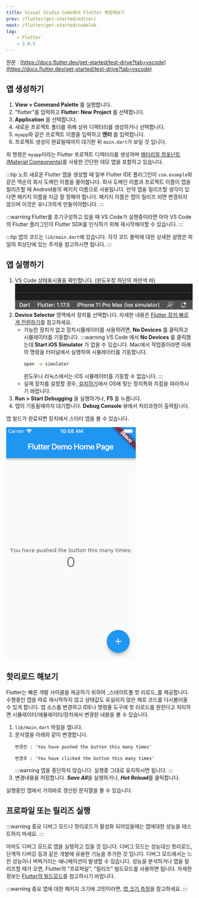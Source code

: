 ```yaml
---
title: Visual Studio Code에서 Flutter 체험해보기
prev: /flutter/get-started/editor/
next: /flutter/get-started/codelab
tag:
    - Flutter
    - 3.0.5
---
```


원문 : [https://docs.flutter.dev/get-started/test-drive?tab=vscode](https://docs.flutter.dev/get-started/test-drive?tab=vscode)

## 앱 생성하기

1. **View > Command Palette** 를 실행합니다.
2. "flutter"를 입력하고 **Flutter: New Project** 를 선택합니다.
3. **Application** 을 선택합니다.
4. 새로운 프로젝트 폴더를 위해 상위 디렉터리를 생성하거나 선택합니다.
5. `myapp`와 같은 프로젝트 이름을 입력하고 **엔터** 를 입력합니다.
6. 프로젝트 생성이 완료될때까지 대기한 뒤 `main.dart`가 보일 것 입니다.

위 명령은 `myapp`이라는 Flutter 프로젝트 디렉터리를 생성하며 [매터리얼 컴포넌트(Material Components)](https://material.io/guidelines)를 사용한 간단한 데모 앱을 포함하고 있습니다.

:::tip 노트
새로운 Flutter 앱을 생성할 때 일부 Flutter IDE 플러그인이 `com.example`와 같은 역순의 회사 도메인 이름을 물어봅니다.
회사 도메인 이름과 프로젝트 이름이 앱을 릴리즈할 때 Android용의 패키지 이름으로 사용됩니다.
만약 앱을 릴리즈할 생각이 있다면 패키지 이름을 지금 잘 정해야 합니다.
패키지 이름은 앱이 릴리즈 되면 변경되지 않으며 이것은 유니크하게 만들어야합니다.
:::

:::warning
Flutter를 초기구성하고 있을 때 VS Code가 실행중이라면 아마 VS Code의 Flutter 플러그인이 Flutter SDK를 인식하기 위해 재시작해야할 수 있습니다.
:::

:::tip
앱의 코드는 `lib/main.dart`에 있습니다.
각각 코드 블럭에 대한 상세한 설명은 파일의 최상단에 있는 주석을 참고하시면 됩니다.
:::

## 앱 실행하기

1. VS Code 상태표시줄을 확인합니다. (윈도우창 하단의 파란색 바)
    ![device_status_bar.png](./device_status_bar.png)
2. **Device Selector** 영역에서 장치를 선택합니다.
    자세한 내용은 [Flutter 장치 빠르게 전환하기](https://dartcode.org/docs/quickly-switching-between-flutter-devices/)를 참고하세요.
    * 가능한 장치가 없고 장치시뮬레이터를 사용하려면, **No Devices** 를 클릭하고 시뮬레이터를 기동합니다.
        :::warning
        VS Code 에서 **No Devices** 를 클릭했는데 **Start iOS Simulator** 가 없을 수 있습니다.
        Mac에서 작업중이라면 아래의 명령을 터미널에서 실행하여 시뮬레이터를 기동합니다.
        ```bash
        open -a simulator
        ```
        윈도우나 리눅스에서는 iOS 시뮬레이터를 기동할 수 없습니다.
        :::
    * 실제 장치를 설정할 경우, [설치하기](../install)에서 OS에 맞는 장치특화 지침을 따라하시기 바랍니다.
3. **Run > Start Debugging** 을 실행하거나, **F5** 를 누릅니다.
4. 앱이 기동될때까지 대기합니다. **Debug Console** 뷰에서 처리과정이 출력됩니다.

앱 빌드가 완료되면 장치에서 스타터 앱을 볼 수 있습니다.

![starter-app.png](./starter-app.png)

## 핫리로드 해보기

Flutter는 빠른 개발 사이클을 제공하기 위하여 _스테이트풀 핫 리로드_를 제공합니다.
수행중인 앱을 따로 재시작하지 않고 상태값도 유실되지 않은 채로 코드를 다시불러올 수 있게 합니다.
앱 소스를 변경하고 IDE나 명령줄 도구에 핫 리로드를 원한다고 처리하면 시뮬레이터/에뮬레이터/장치에서 변경된 내용을 볼 수 있습니다.

1. `lib/main.dart` 파일을 엽니다.
2. 문자열을 아래와 같이 변경합니다.
    ```
    변경전 : 'You have pushed the button this many times'
    ```
    ```
    변경후 : 'You have clicked the button this many times'
    ```
    :::warning
    앱을 중단하지 않습니다.
    실행중 그대로 유지하시면 됩니다.
    :::
3. 변경내용을 저장합니다.
    ***Save All***을 실행하거나, ***Hot Reload***를 클릭합니다.

실행중인 앱에서 거의바로 갱신된 문자열을 볼 수 있습니다.

## 프로파일 또는 릴리즈 실행

:::warning 중요
디버그 모드나 핫리로드가 활성화 되어있을때는 앱에대한 성능을 테스트하지 마세요.
:::

아마도 디버그 모드로 앱을 실행하고 있을 것 입니다.
디버그 모드는 성능대신 핫리로드, 단계적 디버깅 등과 같은 개발에 유용한 기능을 추가한 것 입니다.
디버그 모드에서는 느린 성능이나 버벅거리는 애니메이션이 발생할 수 있습니다.
성능을 분석하거나 앱을 릴리즈할 때가 오면, Flutter의 "프로파일", "릴리즈" 빌드모드를 사용하면 됩니다.
자세한 정보는 [Flutter의 빌드모드](https://docs.flutter.dev/testing/build-modes)를 참고하시기 바랍니다.

:::warning 중요
앱에 대한 패키지 크기에 고민이라면, [앱 크기 측정](https://docs.flutter.dev/perf/app-size)을 참고하세요.
:::